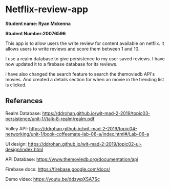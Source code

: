 # Netflix-review-app

**Student name: Ryan Mckenna**

**Student Number:20076596**

This app is to allow users the write review for content available on netflix. It allows users to write reviews and score them between 1 and 10.

I use a realm database to give persistence to my user saved reviews. I have now updated it to a firebase database for its reviews.

i have also changed the search feature to search the themoviedb API's movies. And created a details section for when an movie in the trending list is clicked.

##  Referances

Realm Database: https://ddrohan.github.io/wit-mad-2-2019/topic03-persistence/unit-1//talk-8-realm/realm.pdf

Volley API: https://ddrohan.github.io/wit-mad-2-2019/topic04-networking/unit-1/book-coffeemate-lab-06-a/index.html#/Lab-06-a

UI design: https://ddrohan.github.io/wit-mad-2-2019/topic02-ui-design/index.html

API Database: https://www.themoviedb.org/documentation/api

Firebase docs: https://firebase.google.com/docs/

Demo video: https://youtu.be/ddzwpXSA7Sc
